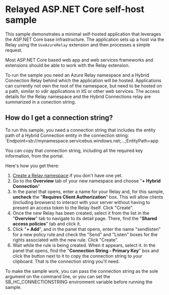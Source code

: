 # Relayed ASP.NET Core self-host sample

This sample demonstrates a minimal self-hosted application that leverages the ASP.NET Core
base infrastructure. The application sets up a host via the Relay using the `UseAzureRelay` 
extension and then processes a simple request. 

Most ASP.NET Core based web app and web services frameworks and extensions should be able 
to work with the Relay extension. 

To run the sample you need an Azure Relay namespace and a Hybrid Connection Relay behind
which the application will be hosted. Applications can currently not own the root of 
the namespace, but need to be hosted on a path, similar to vdir applications in IIS or
other web services. The access details for the Relay namespace and the Hybrid Connections 
relay are summarized in a conection string.

## How do I get a connection string?

To run this sample, you need a connection string that includes the entity path of a Hybrid Connection entity 
in the connection string: `Endpoint=sb://mynamespace.servicebus.windows.net;...;EntityPath=app

You can copy that connection string, including all the required key information, from the portal.

Here's how you get there:

1. [Create a Relay namespace](https://docs.microsoft.com/en-us/azure/service-bus-relay/relay-create-namespace-portal)
   if you don't have one yet.
2. Go to the **Overview** tab of your new namespace and choose "**+ Hybrid Connection**"
3. In the panel that opens, enter a name for your Relay and, for this sample, **uncheck** the "**Requires Client 
   Authorization**" box. This will allow clients (including browsers) to interact with your server without 
   having to present an access token to the Relay itself. Click "Create".
4. Once the new Relay has been created, select it from the list in the "**Overview**" tab to navigate to 
   its detail page. There, find the "**Shared access policies**" tab and click it.
5. Click "**+ Add**", and in the panel that opens, enter the name "sendlisten" for a new policy rule and check the 
   "Send" and "Listen" boxes for the rights associated with the new rule. Click "Create".
6. Wait while the rule is being created. When it appears, select it. In the panel that opens, find the
   "**Connection String - Primary Key**" box and click the button next to it to copy the connection string
   to your clipboard. That is the connection string you'll need.

To make the sample work, you can pass the connection string as the sole argument on the command line, or you 
can set the SB_HC_CONNECTIONSTRING environment variable before running the sample.
